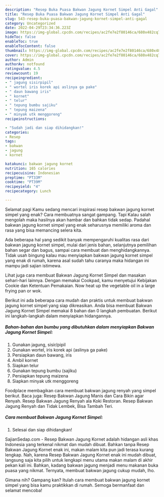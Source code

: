 ```yaml
---
description: "Resep Buka Puasa Bakwan Jagung Kornet Simpel Anti Gagal"
title: "Resep Buka Puasa Bakwan Jagung Kornet Simpel Anti Gagal"
slug: 543-resep-buka-puasa-bakwan-jagung-kornet-simpel-anti-gagal
category: Uncategorized
date: 2022-04-29T23:34:36.223Z
image: https://img-global.cpcdn.com/recipes/ac2fe7e2f80146ca/680x482cq70/bakwan-jagung-kornet-simpel-foto-resep-utama.jpg
hideToc: false
enableToc: true
enableTocContent: false
thumbnail: https://img-global.cpcdn.com/recipes/ac2fe7e2f80146ca/680x482cq70/bakwan-jagung-kornet-simpel-foto-resep-utama.jpg
cover: https://img-global.cpcdn.com/recipes/ac2fe7e2f80146ca/680x482cq70/bakwan-jagung-kornet-simpel-foto-resep-utama.jpg
author: Admin
authorAv: notfound
ratingvalue: 4.5
reviewcount: 19
recipeingredient:
- " jagung sisirpipil"
- " wortel iris korek api aslinya ga pake"
- " daun bawang iris"
- " kornet"
- " telur"
- " tepung bumbu sajiku"
- " tepung maizena"
- " minyak utk menggoreng"
recipeinstructions:

- "Sudah jadi dan siap dihidangkan!"
categories:
- Resep
tags:
- bakwan
- jagung
- kornet

katakunci: bakwan jagung kornet 
nutrition: 165 calories
recipecuisine: Indonesian
preptime: "PT33M"
cooktime: "PT39M"
recipeyield: "4"
recipecategory: Lunch

---
```



Selamat pagi Kamu sedang mencari inspirasi resep bakwan jagung kornet simpel yang enak? Cara membuatnya sangat gampang. Tapi Kalau salah mengolah maka hasilnya akan hambar dan bahkan tidak sedap. Padahal bakwan jagung kornet simpel yang enak seharusnya memiliki aroma dan rasa yang bisa memancing selera kita.


Ada beberapa hal yang sedikit banyak mempengaruhi kualitas rasa dari bakwan jagung kornet simpel, mulai dari jenis bahan, selanjutnya pemilihan bahan segar dan bagus, sampai cara membuat dan menghidangkannya. Tidak usah bingung kalau mau menyiapkan bakwan jagung kornet simpel yang enak di rumah, karena asal sudah tahu caranya maka hidangan ini mampu jadi sajian istimewa.

Lihat juga cara membuat Bakwan Jagung Kornet Simpel dan masakan sehari-hari lainnya. Dengan memakai Cookpad, kamu menyetujui Kebijakan Cookie dan Ketentuan Pemakaian. Now heat up the vegetable oil in a large frying pan or wok.


Berikut ini ada beberapa cara mudah dan praktis untuk membuat bakwan jagung kornet simpel yang siap dikreasikan. Anda bisa membuat Bakwan Jagung Kornet Simpel memakai 8 bahan dan 0 langkah pembuatan. Berikut ini langkah-langkah dalam menyiapkan hidangannya.

<!--inarticleads1-->

##### Bahan-bahan dan bumbu yang dibutuhkan dalam menyiapkan Bakwan Jagung Kornet Simpel:

1. Gunakan  jagung, sisir/pipil
1. Gunakan  wortel, iris korek api (aslinya ga pake)
1. Persiapkan  daun bawang, iris
1. Ambil  kornet
1. Siapkan  telur
1. Gunakan  tepung bumbu (sajiku)
1. Persiapkan  tepung maizena
1. Siapkan  minyak utk menggoreng


Foodplace membagikan cara membuat bakwan jagung renyah yang simpel berikut. Baca juga: Resep Bakwan Jagung Manis dan Cara Bikin agar Renyah. Resep Bakwan Jagung Renyah ala Koki Restoran. Resep Bakwan Jagung Renyah dan Tidak Lembek, Bisa Tambah Teri. 

<!--inarticleads2-->

##### Cara membuat Bakwan Jagung Kornet Simpel:


1. Selesai dan siap dihidangkan!

SajianSedap.com - Resep Bakwan Jagung Kornet adalah hidangan asli khas Indonesia yang terkenal nikmat dan mudah dibuat. Bahkan tanpa Resep Bakwan Jagung Kornet enak ini, makan malam kita pun jadi terasa kurang lengkap. Nah, karena Resep Bakwan Jagung Kornet enak ini mudah dibuat, langsung saja kita pilih untuk lengkapi menu utama makan malam di akhir pekan kali ini. Bahkan, kadang bakwan jagung menjadi menu makanan buka puasa yang nikmat. Ternyata, membuat bakwan jagung cukup mudah, lho. 

Gimana nih? Gampang kan? Itulah cara membuat bakwan jagung kornet simpel yang bisa kamu praktikkan di rumah. Semoga bermanfaat dan selamat mencoba!
